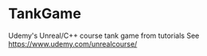 # TankGame
Udemy's Unreal/C++ course tank game from tutorials
See https://www.udemy.com/unrealcourse/
